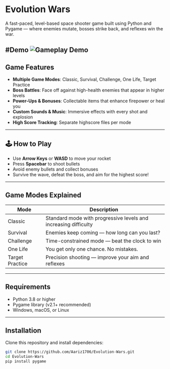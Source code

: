 # Evolution Wars

A fast-paced, level-based space shooter game built using Python and Pygame — where enemies mutate, bosses strike back, and reflexes win the war.

#Demo
![Gameplay Demo](assets/sounds/Animation.gif)
---


## Game Features

- **Multiple Game Modes**: Classic, Survival, Challenge, One Life, Target Practice
- **Boss Battles**: Face off against high-health enemies that appear in higher levels
- **Power-Ups & Bonuses**: Collectable items that enhance firepower or heal you
- **Custom Sounds & Music**: Immersive effects with every shot and explosion
- **High Score Tracking**: Separate highscore files per mode
---

## 🕹️ How to Play

- Use **Arrow Keys** or **WASD** to move your rocket
- Press **Spacebar** to shoot bullets
- Avoid enemy bullets and collect bonuses
- Survive the wave, defeat the boss, and aim for the highest score!
---

## Game Modes Explained

| Mode              | Description                                                                 |
|-------------------|-----------------------------------------------------------------------------|
| Classic           | Standard mode with progressive levels and increasing difficulty             |
| Survival          | Enemies keep coming — how long can you last?                                |
| Challenge         | Time-constrained mode — beat the clock to win                               |
| One Life          | You get only one chance. No mistakes.                                       |
| Target Practice   | Precision shooting — improve your aim and reflexes                          |
---

## Requirements

- Python 3.8 or higher
- Pygame library (v2.1+ recommended)
- Windows, macOS, or Linux
---

## Installation

Clone this repository and install dependencies:

```bash
git clone https://github.com/Aariz1706/Evolution-Wars.git
cd Evolution-Wars
pip install pygame
